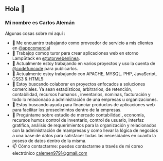 ## Hola 👋 
### Mi nombre es Carlos Alemán
<!--
**caleman9791/caleman9791** is a ✨ _special_ ✨ repository because its `README.md` (this file) appears on your GitHub profile.

Here are some ideas to get you started:

- 🔭 I’m currently working on ...
- 🌱 I’m currently learning ...
- 👯 I’m looking to collaborate on ...
- 🤔 I’m looking for help with ...
- 💬 Ask me about ...
- 📫 How to reach me: ...
- 😄 Pronouns: ...
- ⚡ Fun fact: ...
-->


Algunas cosas sobre mi aquí :


- 🔭 Me encuantro trabajando como proveedor de servicio a mis clientes en [@appcomercial](https://github.com/appcomercial)
- 🔭 Trabajop comop turor para crear aplicaciones web en etorno LampStack en [@tutorwebenlinea](https://github.com/tutorwebenlinea). 
- 🔭 Actualmente estoy trabajando en varios proyectos y uso la cuenta de [@codefuncode](https://github.com/codefuncode) para publicarlos. 
- 🌱 Actualmente estoy trabajando con APACHE, MYSQL. PHP, JavaScript, CSS3 & HTML5
- 👯 Estoy buscando colaborar en proyectos enfocados a soluciones comerciales. Ya sean estadísticos, arbitrarios, de retención, contabilidad, recursos humanos , inventarios, nominas, facturación y todo lo relacionado a administración  de una empresas u organizaciones.  
- 🤔 Estoy buscando ayuda para financiar productos de aplicaciones web para facilitar los prosedimintos dentro de la empresas. 
- 💬 Pregúntame sobre estudio de mercado contabilidad , economía, recursos humos control de inventario, control de usuario, interfaz gratifica, análisis de requerimientos para la organización y relacionados con la administración  de mampresas y como llevar la lógica de negocios a una base de datos para satisfacer todas las necesidades en cuanto la poseso de datos dentro de la misma.  
- 📫 Cómo contactarme: puedes contactarme a través de mi coreo electrónico calemen9791@gmail.com


<!-- - 😄 Pronombres: ...
- ⚡ Datos divertidos: ...
 -->
